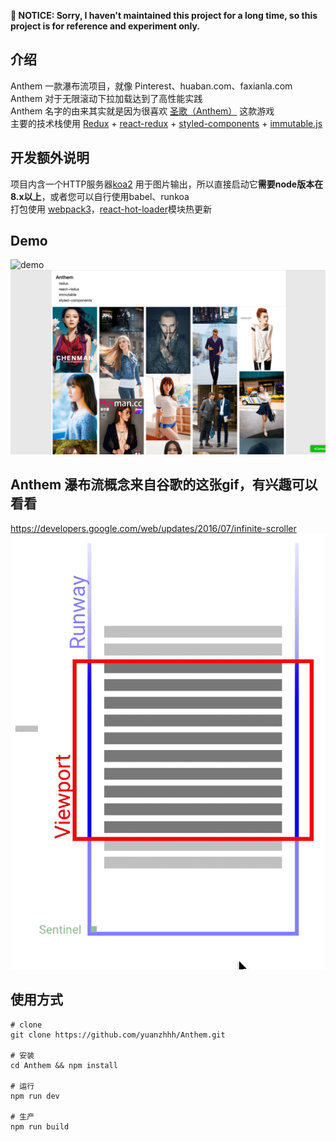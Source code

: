 **🚨 NOTICE: Sorry, I haven't maintained this project for a long time, so this project is for reference and experiment only.**

## 介绍
Anthem 一款瀑布流项目，就像 Pinterest、huaban.com、faxianla.com</br>
Anthem 对于无限滚动下拉加载达到了高性能实践</br>
Anthem 名字的由来其实就是因为很喜欢 [圣歌（Anthem）](https://www.ea.com/games/anthem) 这款游戏</br>
主要的技术栈使用 [Redux](https://github.com/reactjs/redux) + [react-redux](https://github.com/reactjs/react-redux) + [styled-components](https://github.com/styled-components/styled-components) + [immutable.js](https://github.com/facebook/immutable-js)

## 开发额外说明
项目内含一个HTTP服务器[koa2](https://github.com/koajs/koa) 用于图片输出，所以直接启动它<b>需要node版本在8.x以上</b>，或者您可以自行使用babel、runkoa</br>
打包使用 [webpack3](https://github.com/webpack/webpack)，[react-hot-loader](https://github.com/gaearon/react-hot-loader)模块热更新

## Demo
![demo](https://github.com/yuanzhhh/resources/blob/master/anthem-dome.gif "demo_gif")
![demo](https://github.com/yuanzhhh/resources/blob/master/anthem-dome.png "demo_png")

## Anthem 瀑布流概念来自谷歌的这张gif，有兴趣可以看看
https://developers.google.com/web/updates/2016/07/infinite-scroller
![demo](https://github.com/yuanzhhh/resources/blob/master/anthem-principle.gif "principle")

## 使用方式
```
# clone
git clone https://github.com/yuanzhhh/Anthem.git

# 安装
cd Anthem && npm install

# 运行
npm run dev

# 生产
npm run build
```
